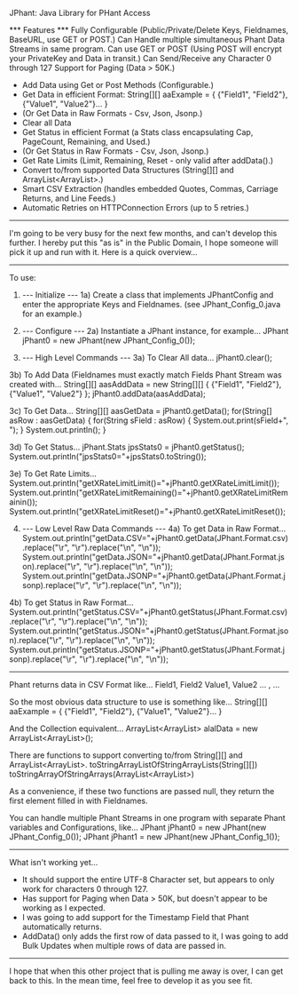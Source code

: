 JPhant: Java Library for PHant Access

*** Features ***
  Fully Configurable (Public/Private/Delete Keys, Fieldnames, BaseURL, use GET or POST.)
  Can Handle multiple simultaneous Phant Data Streams in same program.
  Can use GET or POST (Using POST will encrypt your PrivateKey and Data in transit.)
  Can Send/Receive any Character 0 through 127
  Support for Paging (Data > 50K.)

  * Add Data using Get or Post Methods (Configurable.)
  * Get Data in efficient Format: String[][] aaExample = { {"Field1", "Field2"}, {"Value1", "Value2"}... }
  *	(Or Get Data in Raw Formats - Csv, Json, Jsonp.)
  * Clear all Data
  * Get Status in efficient Format (a Stats class encapsulating Cap, PageCount, Remaining, and Used.)
  *	(Or Get Status in Raw Formats - Csv, Json, Jsonp.)
  * Get Rate Limits (Limit, Remaining, Reset - only valid after addData().)
  * Convert to/from supported Data Structures (String[][] and ArrayList<ArrayList<String>>.)
  * Smart CSV Extraction (handles embedded Quotes, Commas, Carriage Returns, and Line Feeds.)
  * Automatic Retries on HTTPConnection Errors (up to 5 retries.)

-------------------------------------------------------------------------
  I'm going to be very busy for the next few months, and can't develop this further.  I hereby put this "as is" in the Public Domain, I hope someone will pick it up and run with it. Here is a quick overview...

-------------------------------------------------------------------------
To use:

1) --- Initialize ---
1a) Create a class that implements JPhantConfig and enter the appropriate Keys and Fieldnames.
    (see JPhant_Config_0.java for an example.)

1) --- Configure ---
2a) Instantiate a JPhant instance, for example...
    JPhant jPhant0 = new JPhant(new JPhant_Config_0());

3) --- High Level Commands ---
3a) To Clear All data...
    jPhant0.clear();

3b) To Add Data (Fieldnames must exactly match Fields Phant Stream was created with...
    String[][] aasAddData = new String[][] { {"Field1", "Field2"}, {"Value1", "Value2"} };
    jPhant0.addData(aasAddData);

3c) To Get Data...
    String[][] aasGetData = jPhant0.getData();
    for(String[] asRow : aasGetData) {
        for(String sField : asRow) {
            System.out.print(sField+", ");
        }
        System.out.println();
    }

3d) To Get Status...
    jPhant.Stats jpsStats0 = jPhant0.getStatus();
    System.out.println("jpsStats0="+jpsStats0.toString());

3e) To Get Rate Limits...
    System.out.println("getXRateLimitLimit()="+jPhant0.getXRateLimitLimit());
    System.out.println("getXRateLimitRemaining()="+jPhant0.getXRateLimitRemainin());
    System.out.println("getXRateLimitReset()="+jPhant0.getXRateLimitReset());

4) --- Low Level Raw Data Commands ---
4a) To get Data in Raw Format...
    System.out.println("getData.CSV="+jPhant0.getData(JPhant.Format.csv).replace("\r", "\\r").replace("\n", "\\n"));
    System.out.println("getData.JSON="+jPhant0.getData(JPhant.Format.json).replace("\r", "\\r").replace("\n", "\\n"));
    System.out.println("getData.JSONP="+jPhant0.getData(JPhant.Format.jsonp).replace("\r", "\\r").replace("\n", "\\n"));

4b) To get Status in Raw Format...
    System.out.println("getStatus.CSV="+jPhant0.getStatus(JPhant.Format.csv).replace("\r", "\\r").replace("\n", "\\n"));
    System.out.println("getStatus.JSON="+jPhant0.getStatus(JPhant.Format.json).replace("\r", "\\r").replace("\n", "\\n"));
    System.out.println("getStatus.JSONP="+jPhant0.getStatus(JPhant.Format.jsonp).replace("\r", "\\r").replace("\n", "\\n"));

-------------------------------------------------------------------------
Phant returns data in CSV Format like...
  Field1, Field2
  Value1, Value2
  ...   , ...

So the most obvious data structure to use is something like...
  String[][] aaExample = { {"Field1", "Field2"}, {"Value1", "Value2"}... }

And the Collection equivalent...
  ArrayList<ArrayList<String>> alalData = new ArrayList<ArrayList<String>>();

There are functions to support converting to/from String[][] and ArrayList<ArrayList<String>>.
  toStringArrayListOfStringArrayLists(String[][])
  toStringArrayOfStringArrays(ArrayList<ArrayList<String>>)

As a convenience, if these two functions are passed null, they return the first element filled in with Fieldnames.

You can handle multiple Phant Streams in one program with separate Phant variables and Configurations, like...
  JPhant jPhant0 = new JPhant(new JPhant_Config_0());
  JPhant jPhant1 = new JPhant(new JPhant_Config_1());

-------------------------------------------------------------------------
What isn't working yet...
  * It should support the entire UTF-8 Character set, but appears to only work for characters 0 through 127.
  * Has support for Paging when Data > 50K, but doesn't appear to be working as I expected.
  * I was going to add support for the Timestamp Field that Phant automatically returns.
  * AddData() only adds the first row of data passed to it, I was going to add Bulk Updates when multiple rows of data are passed in.

-------------------------------------------------------------------------
I hope that when this other project that is pulling me away is over, I can get back to this. In the mean time, feel free to develop it as you see fit.
